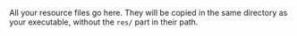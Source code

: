 All your resource files go here. They will be copied in the same directory as your executable, without the `res/` part in their path.
